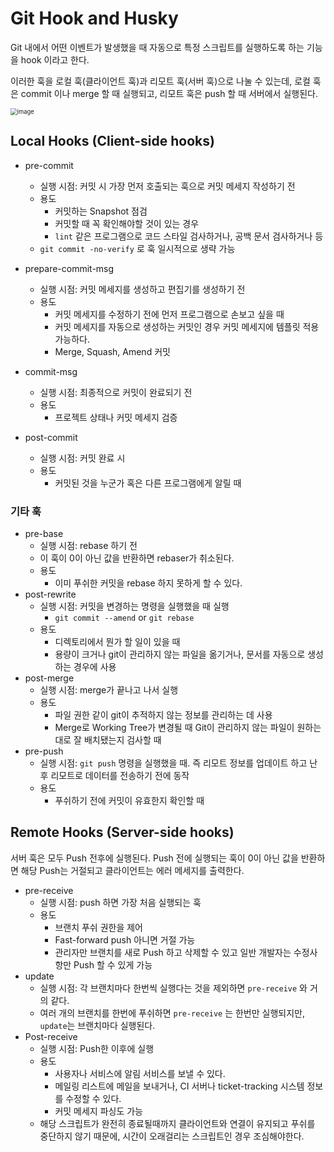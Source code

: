 # Git Hook and Husky

Git 내에서 어떤 이벤트가 발생했을 때 자동으로 특정 스크립트를 실행하도록 하는 기능을 hook 이라고 한다.

이러한 훅을 로컬 훅(클라이언트 훅)과 리모트 훅(서버 훅)으로 나눌 수 있는데, 로컬 훅은 commit 이나 merge 할 때 실행되고, 리모트 훅은 push 할 때 서버에서 실행된다.

<img src="https://user-images.githubusercontent.com/67703882/213880119-c34e9450-f2ce-47bf-a364-034dfc2d15ab.png" alt="image" style="zoom:67%;" />

## Local Hooks (Client-side hooks)

- pre-commit
  - 실행 시점: 커밋 시 가장 먼저 호출되는 훅으로 커밋 메세지 작성하기 전
  - 용도
    - 커밋하는 Snapshot 점검
    - 커밋할 때 꼭 확인해야할 것이 있는 경우
    - `lint` 같은 프로그램으로 코드 스타일 검사하거나, 공백 문서 검사하거나 등
  - `git commit -no-verify` 로 훅 일시적으로 생략 가능
- prepare-commit-msg

  - 실행 시점: 커밋 메세지를 생성하고 편집기를 생성하기 전
  - 용도
    - 커밋 메세지를 수정하기 전에 먼저 프로그램으로 손보고 싶을 때
    - 커밋 메세지를 자동으로 생성하는 커밋인 경우 커밋 메세지에 템플릿 적용 가능하다.
    - Merge, Squash, Amend 커밋

- commit-msg
  - 실행 시점: 최종적으로 커밋이 완료되기 전
  - 용도
    - 프로젝트 상태나 커밋 메세지 검증
- post-commit
  - 실행 시점: 커밋 완료 시
  - 용도
    - 커밋된 것을 누군가 혹은 다른 프로그램에게 알릴 때

### 기타 훅

- pre-base
  - 실행 시점: rebase 하기 전
  - 이 훅이 0이 아닌 값을 반환하면 rebaser가 취소된다.
  - 용도
    - 이미 푸쉬한 커밋을 rebase 하지 못하게 할 수 있다.
- post-rewrite
  - 실행 시점: 커밋을 변경하는 명령을 실행했을 때 실행
    - `git commit --amend` or `git rebase`
  - 용도
    - 디렉토리에서 뭔가 할 일이 있을 때
    - 용량이 크거나 git이 관리하지 않는 파일을 옮기거나, 문서를 자동으로 생성하는 경우에 사용
- post-merge
  - 실행 시점: merge가 끝나고 나서 실행
  - 용도
    - 파일 권한 같이 git이 추적하지 않는 정보를 관리하는 데 사용
    - Merge로 Working Tree가 변경될 때 Git이 관리하지 않는 파일이 원하는 대로 잘 배치됐는지 검사할 때
- pre-push
  - 실행 시점: `git push` 명령을 실행했을 때. 즉 리모트 정보를 업데이트 하고 난 후 리모트로 데이터를 전송하기 전에 동작
  - 용도
    - 푸쉬하기 전에 커밋이 유효한지 확인할 때

## Remote Hooks (Server-side hooks)

서버 훅은 모두 Push 전후에 실행된다. Push 전에 실행되는 훅이 0이 아닌 값을 반환하면 해당 Push는 거절되고 클라이언트는 에러 메세지를 출력한다.

- pre-receive
  - 실행 시점: push 하면 가장 처음 실행되는 훅
  - 용도
    - 브랜치 푸쉬 권한을 제어
    - Fast-forward push 아니면 거절 가능
    - 관리자만 브랜치를 새로 Push 하고 삭제할 수 있고 일반 개발자는 수정사항만 Push 할 수 있게 가능
- update
  - 실행 시점: 각 브랜치마다 한번씩 실행다는 것을 제외하면 `pre-receive` 와 거의 같다.
  - 여러 개의 브랜치를 한번에 푸쉬하면 `pre-receive` 는 한번만 실행되지만, `update`는 브랜치마다 실행된다.
- Post-receive
  - 실행 시점: Push한 이후에 실행
  - 용도
    - 사용자나 서비스에 알림 서비스를 보낼 수 있다.
    - 메일링 리스트에 메일을 보내거나, CI 서버나 ticket-tracking 시스템 정보를 수정할 수 있다.
    - 커밋 메세지 파싱도 가능
  - 해당 스크립트가 완전히 종료될때까지 클라이언트와 연결이 유지되고 푸쉬를 중단하지 않기 때문에, 시간이 오래걸리는 스크립트인 경우 조심해야한다.
